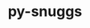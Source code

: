 ---
title: "py-snuggs"
layout: cache
categories: [package, develop-2023-05-18]
meta: {"versions": ["1.4.1"], "compilers": ["gcc@=11.3.0"], "oss": ["ubuntu22.04"], "platforms": ["linux"], "targets": ["x86_64_v3"], "stacks": ["ml-linux-x86_64-cpu", "ml-linux-x86_64-cuda", "root"], "num_specs": 2, "num_specs_by_stack": {"root": 2, "ml-linux-x86_64-cuda": 1, "ml-linux-x86_64-cpu": 1}}
spec_details: [{"hash": "hcsoqhxkren4arafklzplguglmnxj36c", "compiler": "gcc@=11.3.0", "versions": ["1.4.1"], "os": "ubuntu22.04", "platform": "linux", "target": "x86_64_v3", "variants": ["build_system=python_pip"], "stacks": ["root", "ml-linux-x86_64-cuda"], "size": "-", "tarball": "https://binaries.spack.io/develop-2023-05-18/build_cache/linux-ubuntu22.04-x86_64_v3/gcc-11.3.0/py-snuggs-1.4.1/linux-ubuntu22.04-x86_64_v3-gcc-11.3.0-py-snuggs-1.4.1-hcsoqhxkren4arafklzplguglmnxj36c.spack"}, {"hash": "pb7lqs4gikitu5yqz3vekqsjbisy2iud", "compiler": "gcc@=11.3.0", "versions": ["1.4.1"], "os": "ubuntu22.04", "platform": "linux", "target": "x86_64_v3", "variants": ["build_system=python_pip"], "stacks": ["root", "ml-linux-x86_64-cpu"], "size": "-", "tarball": "https://binaries.spack.io/develop-2023-05-18/build_cache/linux-ubuntu22.04-x86_64_v3/gcc-11.3.0/py-snuggs-1.4.1/linux-ubuntu22.04-x86_64_v3-gcc-11.3.0-py-snuggs-1.4.1-pb7lqs4gikitu5yqz3vekqsjbisy2iud.spack"}]
---